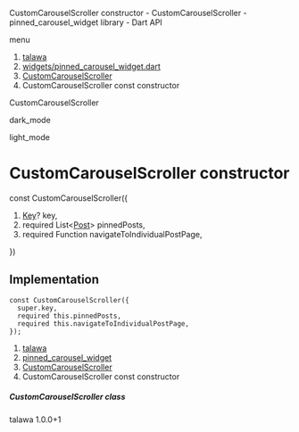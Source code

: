 




CustomCarouselScroller constructor - CustomCarouselScroller - pinned\_carousel\_widget library - Dart API







menu

1. [talawa](../../index.html)
2. [widgets/pinned\_carousel\_widget.dart](../../widgets_pinned_carousel_widget/widgets_pinned_carousel_widget-library.html)
3. [CustomCarouselScroller](../../widgets_pinned_carousel_widget/CustomCarouselScroller-class.html)
4. CustomCarouselScroller const constructor

CustomCarouselScroller


dark\_mode

light\_mode




# CustomCarouselScroller constructor


const
CustomCarouselScroller({

1. [Key](https://api.flutter.dev/flutter/foundation/Key-class.html)? key,
2. required List<[Post](../../models_post_post_model/Post-class.html)> pinnedPosts,
3. required Function navigateToIndividualPostPage,

})

## Implementation

```
const CustomCarouselScroller({
  super.key,
  required this.pinnedPosts,
  required this.navigateToIndividualPostPage,
});
```

 


1. [talawa](../../index.html)
2. [pinned\_carousel\_widget](../../widgets_pinned_carousel_widget/widgets_pinned_carousel_widget-library.html)
3. [CustomCarouselScroller](../../widgets_pinned_carousel_widget/CustomCarouselScroller-class.html)
4. CustomCarouselScroller const constructor

##### CustomCarouselScroller class





talawa
1.0.0+1






